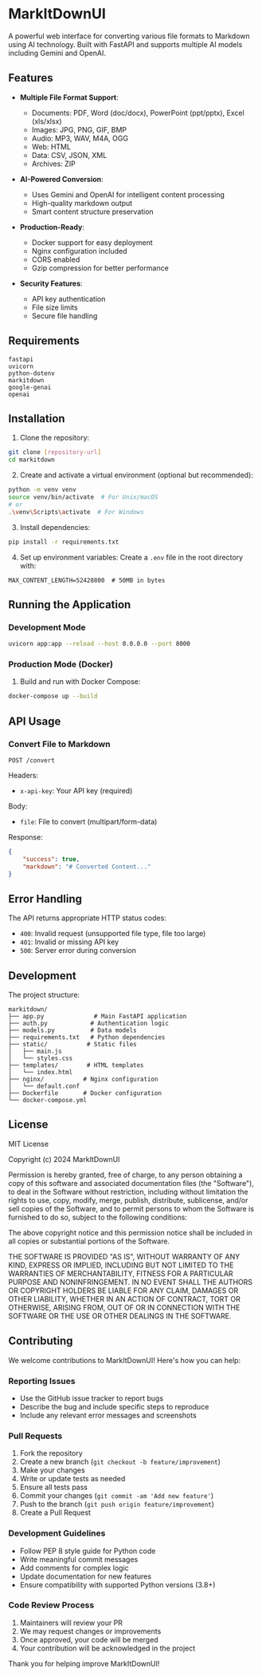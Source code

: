 # MarkItDownUI

A powerful web interface for converting various file formats to Markdown using AI technology. Built with FastAPI and supports multiple AI models including Gemini and OpenAI.

## Features

- **Multiple File Format Support**:
  - Documents: PDF, Word (doc/docx), PowerPoint (ppt/pptx), Excel (xls/xlsx)
  - Images: JPG, PNG, GIF, BMP
  - Audio: MP3, WAV, M4A, OGG
  - Web: HTML
  - Data: CSV, JSON, XML
  - Archives: ZIP

- **AI-Powered Conversion**:
  - Uses Gemini and OpenAI for intelligent content processing
  - High-quality markdown output
  - Smart content structure preservation

- **Production-Ready**:
  - Docker support for easy deployment
  - Nginx configuration included
  - CORS enabled
  - Gzip compression for better performance

- **Security Features**:
  - API key authentication
  - File size limits
  - Secure file handling

## Requirements

```
fastapi
uvicorn
python-dotenv
markitdown
google-genai
openai
```

## Installation

1. Clone the repository:
```bash
git clone [repository-url]
cd markitdown
```

2. Create and activate a virtual environment (optional but recommended):
```bash
python -m venv venv
source venv/bin/activate  # For Unix/macOS
# or
.\venv\Scripts\activate  # For Windows
```

3. Install dependencies:
```bash
pip install -r requirements.txt
```

4. Set up environment variables:
Create a `.env` file in the root directory with:
```env
MAX_CONTENT_LENGTH=52428800  # 50MB in bytes
```

## Running the Application

### Development Mode

```bash
uvicorn app:app --reload --host 0.0.0.0 --port 8000
```

### Production Mode (Docker)

1. Build and run with Docker Compose:
```bash
docker-compose up --build
```

## API Usage

### Convert File to Markdown

```http
POST /convert
```

Headers:
- `x-api-key`: Your API key (required)

Body:
- `file`: File to convert (multipart/form-data)

Response:
```json
{
    "success": true,
    "markdown": "# Converted Content..."
}
```

## Error Handling

The API returns appropriate HTTP status codes:
- `400`: Invalid request (unsupported file type, file too large)
- `401`: Invalid or missing API key
- `500`: Server error during conversion

## Development

The project structure:
```
markitdown/
├── app.py              # Main FastAPI application
├── auth.py            # Authentication logic
├── models.py          # Data models
├── requirements.txt   # Python dependencies
├── static/           # Static files
│   ├── main.js
│   └── styles.css
├── templates/        # HTML templates
│   └── index.html
├── nginx/           # Nginx configuration
│   └── default.conf
├── Dockerfile       # Docker configuration
└── docker-compose.yml
```

## License

MIT License

Copyright (c) 2024 MarkItDownUI

Permission is hereby granted, free of charge, to any person obtaining a copy
of this software and associated documentation files (the "Software"), to deal
in the Software without restriction, including without limitation the rights
to use, copy, modify, merge, publish, distribute, sublicense, and/or sell
copies of the Software, and to permit persons to whom the Software is
furnished to do so, subject to the following conditions:

The above copyright notice and this permission notice shall be included in all
copies or substantial portions of the Software.

THE SOFTWARE IS PROVIDED "AS IS", WITHOUT WARRANTY OF ANY KIND, EXPRESS OR
IMPLIED, INCLUDING BUT NOT LIMITED TO THE WARRANTIES OF MERCHANTABILITY,
FITNESS FOR A PARTICULAR PURPOSE AND NONINFRINGEMENT. IN NO EVENT SHALL THE
AUTHORS OR COPYRIGHT HOLDERS BE LIABLE FOR ANY CLAIM, DAMAGES OR OTHER
LIABILITY, WHETHER IN AN ACTION OF CONTRACT, TORT OR OTHERWISE, ARISING FROM,
OUT OF OR IN CONNECTION WITH THE SOFTWARE OR THE USE OR OTHER DEALINGS IN THE
SOFTWARE.

## Contributing

We welcome contributions to MarkItDownUI! Here's how you can help:

### Reporting Issues

- Use the GitHub issue tracker to report bugs
- Describe the bug and include specific steps to reproduce
- Include any relevant error messages and screenshots

### Pull Requests

1. Fork the repository
2. Create a new branch (`git checkout -b feature/improvement`)
3. Make your changes
4. Write or update tests as needed
5. Ensure all tests pass
6. Commit your changes (`git commit -am 'Add new feature'`)
7. Push to the branch (`git push origin feature/improvement`)
8. Create a Pull Request

### Development Guidelines

- Follow PEP 8 style guide for Python code
- Write meaningful commit messages
- Add comments for complex logic
- Update documentation for new features
- Ensure compatibility with supported Python versions (3.8+)

### Code Review Process

1. Maintainers will review your PR
2. We may request changes or improvements
3. Once approved, your code will be merged
4. Your contribution will be acknowledged in the project

Thank you for helping improve MarkItDownUI!